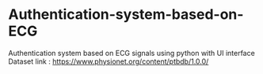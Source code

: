 # Authentication-system-based-on-ECG
Authentication system based on ECG signals using python with UI interface
Dataset link : https://www.physionet.org/content/ptbdb/1.0.0/

